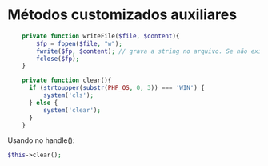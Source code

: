 # Métodos customizados auxiliares
```php
    private function writeFile($file, $content){
        $fp = fopen($file, "w");
        fwrite($fp, $content); // grava a string no arquivo. Se não existir será criado
        fclose($fp);
    }

    private function clear(){
      if (strtoupper(substr(PHP_OS, 0, 3)) === 'WIN') {
          system('cls');
      } else {
          system('clear');
      }
    }
```
Usando no handle():
```php
$this->clear();
```
